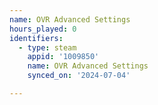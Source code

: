 ```yaml
---
name: OVR Advanced Settings
hours_played: 0
identifiers:
  - type: steam
    appid: '1009850'
    name: OVR Advanced Settings
    synced_on: '2024-07-04'

---
```


